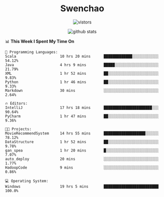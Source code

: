 <h1 align="center">Swenchao</h3>

<p align="center">
  <img src="https://visitor-badge.glitch.me/badge?page_id=Swenchao" alt="vistors" />
</p>

<p align="center">
  <img src="https://github-readme-stats.vercel.app/api?username=Swenchao&count_private=true&show_icons=true&theme=vue-dark&hide_title=true" alt="github stats" />
</p>

<!--START_SECTION:waka-->
📊 **This Week I Spent My Time On** 

```text
💬 Programming Languages: 
Scala                    10 hrs 20 mins      █████████████░░░░░░░░░░░░   54.12% 
Java                     4 hrs 9 mins        █████░░░░░░░░░░░░░░░░░░░░   21.79% 
XML                      1 hr 52 mins        ██░░░░░░░░░░░░░░░░░░░░░░░   9.83% 
Python                   1 hr 46 mins        ██░░░░░░░░░░░░░░░░░░░░░░░   9.33% 
Markdown                 30 mins             ░░░░░░░░░░░░░░░░░░░░░░░░░   2.64%

🔥 Editors: 
IntelliJ                 17 hrs 18 mins      ██████████████████████░░░   90.64% 
PyCharm                  1 hr 47 mins        ██░░░░░░░░░░░░░░░░░░░░░░░   9.36%

🐱‍💻 Projects: 
MovieRecommendSystem     14 hrs 55 mins      ███████████████████░░░░░░   78.12% 
DataStructure            1 hr 52 mins        ██░░░░░░░░░░░░░░░░░░░░░░░   9.78% 
gan_spea                 1 hr 20 mins        █░░░░░░░░░░░░░░░░░░░░░░░░   7.07% 
auto_deploy              20 mins             ░░░░░░░░░░░░░░░░░░░░░░░░░   1.77% 
HadoopCode               9 mins              ░░░░░░░░░░░░░░░░░░░░░░░░░   0.86%

💻 Operating System: 
Windows                  19 hrs 5 mins       █████████████████████████   100.0%

```


<!--END_SECTION:waka-->
